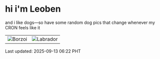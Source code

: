# hi i'm Leoben

and i like dogs—so have some random dog pics that change whenever my CRON feels like it

|  |  |
|--------|----------|
| ![Borzoi](https://random-dog-vercel.vercel.app/api/random-borzoi?v=1757715752) | ![Labrador](https://random-dog-vercel.vercel.app/api/random-labrador?v=1757715752) |

Last updated: 2025-09-13 06:22 PHT
